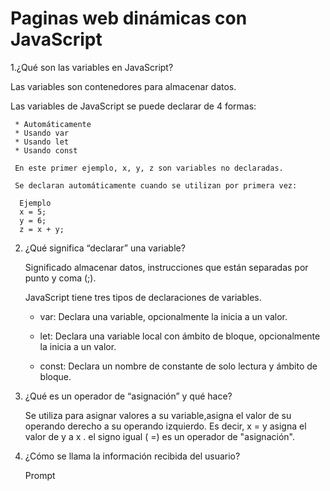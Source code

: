 # Paginas web dinámicas con JavaScript  

 1.¿Qué son las variables en JavaScript?   
   
   Las variables son contenedores para almacenar datos.  
  
  Las variables de JavaScript se puede declarar de 4 formas:
    
     * Automáticamente
     * Usando var
     * Usando let
     * Usando const
 
     En este primer ejemplo, x, y, z son variables no declaradas.  
 
     Se declaran automáticamente cuando se utilizan por primera vez:

      Ejemplo
      x = 5;
      y = 6;
      z = x + y;  
      
2. ¿Qué significa “declarar” una variable?

    Significado almacenar datos,               instrucciones que están separadas por      punto y coma (;).
   
    JavaScript tiene tres tipos de             declaraciones de variables.

   + var:
     Declara una variable, opcionalmente        la inicia a un valor.

   + let:
     Declara una variable local con ámbito      de bloque, opcionalmente la inicia a       un valor.

   + const:
     Declara un nombre de constante de          solo lectura y ámbito de bloque.

   
3. ¿Qué es un operador de “asignación” y       qué hace?

    Se utiliza para asignar valores a su       variable,asigna el valor de su             operando derecho a su operando             izquierdo. Es decir, x =     y asigna      el valor de y a x . el signo     igual     ( =) es un operador de                     "asignación".

4. ¿Cómo se llama la información recibida     del usuario?
   
   Prompt
